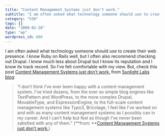 ```yaml
---
title: "Content Management Systems just don’t work."
subtitle: "I am often asked what technology someone should use to create their web presence. I know Ruby on Rai..."
category: "538"
tags: []
date: "2009-02-28"
type: "wp"
wordpress_id: 880
---
```

I am often asked what technology someone should use to create their web presence. I know Ruby on Rails well, but I often also recommend checking out Drupal. I know much less about Drupal but I know its reputation and I know its track record. So I’ve felt comfortable with my view. But, check this post [Content Management Systems just don’t work.](http://sunlightlabs.com/blog/2009/02/23/content-management-systems-just-dont-work/) from [Sunlight Labs blog](http://sunlightlabs.com/blog/feeds/latest/):
> “I don’t think I’ve ever been happy with a content management system. I’ve tried dozens, from the ever so simple blog engines like TextPattern and WordPress, to the more complex Drupal, MovableType, and ExpressionEngine, to the full-scale content management systems like Typo3, Bricolage, I feel like I’ve worked on and with as many content management systems as I possibly can in my career. And I can’t help but feel as though I’ve never been satisfied with any of them.” (**from: **[Content Management Systems just don’t work.](http://sunlightlabs.com/blog/2009/02/23/content-management-systems-just-dont-work/))